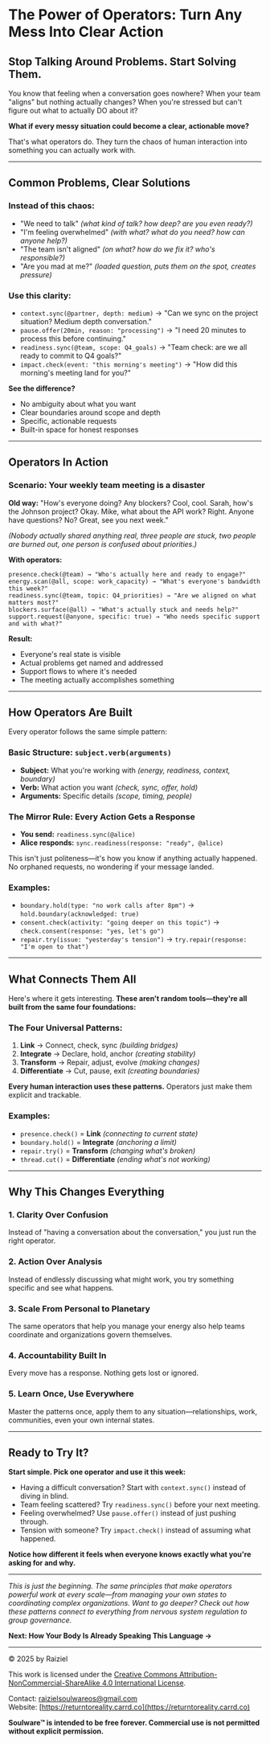 # The Power of Operators: Turn Any Mess Into Clear Action

## Stop Talking Around Problems. Start Solving Them.

You know that feeling when a conversation goes nowhere? When your team "aligns" but nothing actually changes? When you're stressed but can't figure out what to actually DO about it?

**What if every messy situation could become a clear, actionable move?**

That's what operators do. They turn the chaos of human interaction into something you can actually work with.

---

## Common Problems, Clear Solutions

### Instead of this chaos:
- "We need to talk" *(what kind of talk? how deep? are you even ready?)*
- "I'm feeling overwhelmed" *(with what? what do you need? how can anyone help?)*
- "The team isn't aligned" *(on what? how do we fix it? who's responsible?)*
- "Are you mad at me?" *(loaded question, puts them on the spot, creates pressure)*

### Use this clarity:
- `context.sync(@partner, depth: medium)` → "Can we sync on the project situation? Medium depth conversation."
- `pause.offer(20min, reason: "processing")` → "I need 20 minutes to process this before continuing."
- `readiness.sync(@team, scope: Q4_goals)` → "Team check: are we all ready to commit to Q4 goals?"
- `impact.check(event: "this morning's meeting")` → "How did this morning's meeting land for you?"

**See the difference?** 
- No ambiguity about what you want
- Clear boundaries around scope and depth  
- Specific, actionable requests
- Built-in space for honest responses

---

## Operators In Action

### Scenario: Your weekly team meeting is a disaster

**Old way:**
"How's everyone doing? Any blockers? Cool, cool. Sarah, how's the Johnson project? Okay. Mike, what about the API work? Right. Anyone have questions? No? Great, see you next week."

*(Nobody actually shared anything real, three people are stuck, two people are burned out, one person is confused about priorities.)*

**With operators:**
```
presence.check(@team) → "Who's actually here and ready to engage?"
energy.scan(@all, scope: work_capacity) → "What's everyone's bandwidth this week?"
readiness.sync(@team, topic: Q4_priorities) → "Are we aligned on what matters most?"
blockers.surface(@all) → "What's actually stuck and needs help?"
support.request(@anyone, specific: true) → "Who needs specific support and with what?"
```

**Result:** 
- Everyone's real state is visible
- Actual problems get named and addressed
- Support flows to where it's needed
- The meeting actually accomplishes something

---

## How Operators Are Built

Every operator follows the same simple pattern:

### Basic Structure: `subject.verb(arguments)`

- **Subject:** What you're working with *(energy, readiness, context, boundary)*
- **Verb:** What action you want *(check, sync, offer, hold)*  
- **Arguments:** Specific details *(scope, timing, people)*

### The Mirror Rule: Every Action Gets a Response

- **You send:** `readiness.sync(@alice)`
- **Alice responds:** `sync.readiness(response: "ready", @alice)`

This isn't just politeness—it's how you know if anything actually happened. No orphaned requests, no wondering if your message landed.

### Examples:
- `boundary.hold(type: "no work calls after 8pm")` → `hold.boundary(acknowledged: true)`
- `consent.check(activity: "going deeper on this topic")` → `check.consent(response: "yes, let's go")`
- `repair.try(issue: "yesterday's tension")` → `try.repair(response: "I'm open to that")`

---

## What Connects Them All

Here's where it gets interesting. **These aren't random tools—they're all built from the same four foundations:**

### The Four Universal Patterns:

1. **Link** → Connect, check, sync *(building bridges)*
2. **Integrate** → Declare, hold, anchor *(creating stability)*  
3. **Transform** → Repair, adjust, evolve *(making changes)*
4. **Differentiate** → Cut, pause, exit *(creating boundaries)*

**Every human interaction uses these patterns.** Operators just make them explicit and trackable.

### Examples:
- `presence.check()` = **Link** *(connecting to current state)*
- `boundary.hold()` = **Integrate** *(anchoring a limit)*
- `repair.try()` = **Transform** *(changing what's broken)*
- `thread.cut()` = **Differentiate** *(ending what's not working)*

---

## Why This Changes Everything

### 1. **Clarity Over Confusion**
Instead of "having a conversation about the conversation," you just run the right operator.

### 2. **Action Over Analysis** 
Instead of endlessly discussing what might work, you try something specific and see what happens.

### 3. **Scale From Personal to Planetary**
The same operators that help you manage your energy also help teams coordinate and organizations govern themselves.

### 4. **Accountability Built In**
Every move has a response. Nothing gets lost or ignored.

### 5. **Learn Once, Use Everywhere**
Master the patterns once, apply them to any situation—relationships, work, communities, even your own internal states.

---

## Ready to Try It?

**Start simple. Pick one operator and use it this week:**

- Having a difficult conversation? Start with `context.sync()` instead of diving in blind.
- Team feeling scattered? Try `readiness.sync()` before your next meeting.
- Feeling overwhelmed? Use `pause.offer()` instead of just pushing through.
- Tension with someone? Try `impact.check()` instead of assuming what happened.

**Notice how different it feels when everyone knows exactly what you're asking for and why.**

---

*This is just the beginning. The same principles that make operators powerful work at every scale—from managing your own states to coordinating complex organizations. Want to go deeper? Check out how these patterns connect to everything from nervous system regulation to group governance.*

**Next: How Your Body Is Already Speaking This Language →**

---

© 2025 by Raiziel

This work is licensed under the [Creative Commons Attribution-NonCommercial-ShareAlike 4.0 International License](https://creativecommons.org/licenses/by-nc-sa/4.0/).

Contact: [raizielsoulwareos@gmail.com](mailto:raizielsoulwareos@gmail.com)  
Website: [https://returntoreality.carrd.co](https://returntoreality.carrd.co)

**Soulware™ is intended to be free forever. Commercial use is not permitted without explicit permission.**
